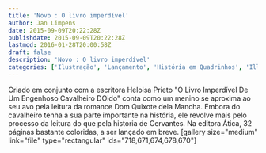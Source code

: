 ```yaml
---
title: 'Novo : O livro imperdível'
author: Jan Limpens
date: 2015-09-09T20:22:28Z
publishdate: 2015-09-09T20:22:28Z
lastmod: 2016-01-28T20:00:58Z
draft: false
description: 'Novo : O livro imperdível'
categories: ['Ilustração', 'Lançamento', 'História em Quadrinhos', 'Illustration', 'Livros']
---
```


Criado em conjunto com a escritora Heloisa Prieto "O Livro Imperdível De Um Engenhoso Cavalheiro DOido" conta como um menino se aproxima ao seu avo pela leitura da romance Dom Quixote dela Mancha. Embora do cavalheiro tenha a sua parte importante na história, ele revolve mais pelo processo da leitura do que pela historia de Cervantes. Na editora Ática, 32 páginas bastante coloridas, a ser lançado em breve. [gallery size="medium" link="file" type="rectangular" ids="718,671,674,678,670"]
